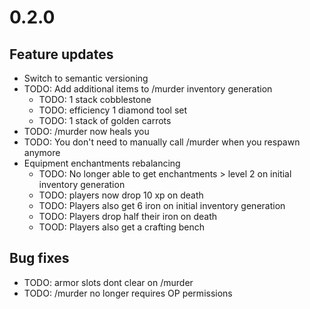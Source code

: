 # 0.2.0
## Feature updates
* Switch to semantic versioning
* TODO: Add additional items to /murder inventory generation
  * TODO: 1 stack cobblestone
  * TODO: efficiency 1 diamond tool set
  * TODO: 1 stack of golden carrots
* TODO: /murder now heals you 
* TODO: You don't need to manually call /murder when you respawn anymore
* Equipment enchantments rebalancing
  * TODO: No longer able to get enchantments > level 2 on initial inventory generation
  * TODO: players now drop 10 xp on death
  * TODO: Players also get 6 iron on initial inventory generation 
  * TODO: Players drop half their iron on death
  * TOOD: Players also get a crafting bench 
## Bug fixes
* TODO: armor slots dont clear on /murder 
* TODO: /murder no longer requires OP permissions
    
